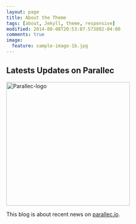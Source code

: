 ```yaml
---
layout: page
title: About the Theme
tags: [about, Jekyll, theme, responsive]
modified: 2014-08-08T20:53:07.573882-04:00
comments: true
image:
  feature: sample-image-1b.jpg
---
```



## Latests Updates on Parallec

<a href="http://www.parallec.io"><img alt="Parallec-logo" src="http://www.parallec.io/images/parallec-logo.png" width="325"></a>


This blog is about recent news on [parallec.io](http://www.parallec.io).
